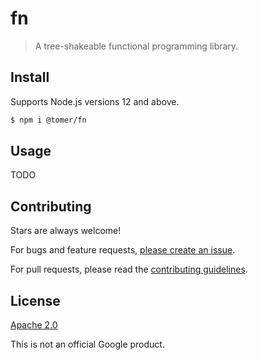 # fn

> A tree-shakeable functional programming library.

## Install

Supports Node.js versions 12 and above.

```sh
$ npm i @tomer/fn
```

## Usage

TODO

## Contributing

Stars are always welcome!

For bugs and feature requests, [please create an issue](https://github.com/TomerAberbach/fn/issues/new).

For pull requests, please read the [contributing guidelines](https://github.com/TomerAberbach/fn/blob/master/CONTRIBUTING.md).

## License

[Apache 2.0](https://github.com/TomerAberbach/fn/blob/master/LICENSE)

This is not an official Google product.

